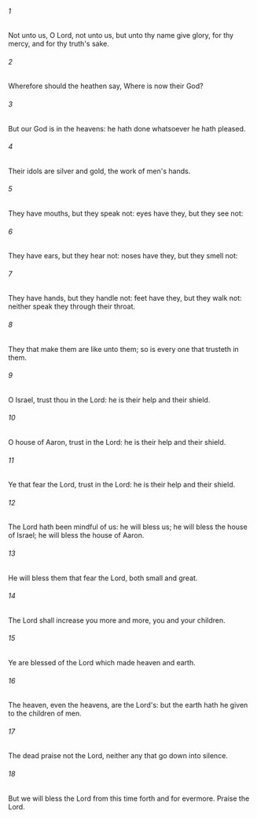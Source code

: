 ###### 1
Not unto us, O Lord, not unto us, but unto thy name give glory, for thy mercy, and for thy truth's sake.

###### 2
Wherefore should the heathen say, Where is now their God?

###### 3
But our God is in the heavens: he hath done whatsoever he hath pleased.

###### 4
Their idols are silver and gold, the work of men's hands.

###### 5
They have mouths, but they speak not: eyes have they, but they see not:

###### 6
They have ears, but they hear not: noses have they, but they smell not:

###### 7
They have hands, but they handle not: feet have they, but they walk not: neither speak they through their throat.

###### 8
They that make them are like unto them; so is every one that trusteth in them.

###### 9
O Israel, trust thou in the Lord: he is their help and their shield.

###### 10
O house of Aaron, trust in the Lord: he is their help and their shield.

###### 11
Ye that fear the Lord, trust in the Lord: he is their help and their shield.

###### 12
The Lord hath been mindful of us: he will bless us; he will bless the house of Israel; he will bless the house of Aaron.

###### 13
He will bless them that fear the Lord, both small and great.

###### 14
The Lord shall increase you more and more, you and your children.

###### 15
Ye are blessed of the Lord which made heaven and earth.

###### 16
The heaven, even the heavens, are the Lord's: but the earth hath he given to the children of men.

###### 17
The dead praise not the Lord, neither any that go down into silence.

###### 18
But we will bless the Lord from this time forth and for evermore. Praise the Lord.

